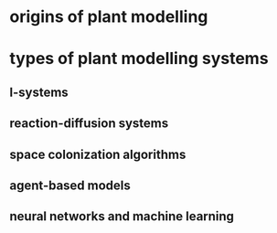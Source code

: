 
# origins of plant modelling
# types of plant modelling systems

## l-systems
## reaction-diffusion systems

## space colonization algorithms

## agent-based models

## neural networks and machine learning

